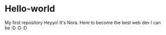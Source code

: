 # Hello-world
My first repository
Heyyo! It's Nora. Here to become the best web dev I can be :D :D :D
